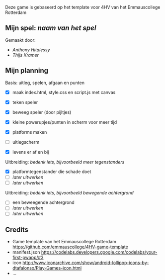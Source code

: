 Deze game is gebaseerd op het template voor 4HV van het Emmauscollege Rotterdam

## Mijn spel: *naam van het spel*
Gemaakt door:
- *Anthony Hitalessy*
- *Thijs Kramer*

## Mijn planning

Basis: uitleg, spelen, afgaan en punten
- [x] maak index.html, style.css en script.js met canvas
- [x]  teken speler
- [x] beweeg speler (door pijltjes)
- [x] kleine powerupjes/punten in scherm voor meer tijd 
- [x] platforms maken  
- [ ] uitlegscherm
- [x]  levens er af en bij 


Uitbreiding: *bedenk iets, bijvoorbeeld meer tegenstanders*
- [x] platformtegenstander die schade doet
- [ ] *later uitwerken*
- [ ] *later uitwerken*

Uitbreiding: *bedenk iets, bijvoorbeeld bewegende achtergrond*
- [ ] een beweegende achtergrond 
- [ ] *later uitwerken*
- [ ] *later uitwerken*

## Credits
- Game template van het Emmauscollege Rotterdam https://github.com/emmauscollege/4HV-game-template
- manifest.json https://codelabs.developers.google.com/codelabs/your-first-pwapp/#3
- icon http://www.iconarchive.com/show/android-lollipop-icons-by-dtafalonso/Play-Games-icon.html
- ...

